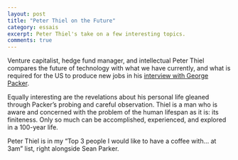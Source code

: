 ```yaml
---
layout: post
title: "Peter Thiel on the Future"
category: essais
excerpt: Peter Thiel's take on a few interesting topics.  
comments: true
---
```


Venture capitalist, hedge fund manager, and intellectual Peter Thiel compares the future of technology with what we have currently, and what is required for the US to produce new jobs in his [interview with George Packer](http://www.newyorker.com/reporting/2011/11/28/111128fa_fact_packer).  

Equally interesting are the revelations about his personal life gleaned through Packer’s probing and careful observation. Thiel is a man who is aware and concerned with the problem of the human lifespan as it is: its finiteness. Only so much can be accomplished, experienced, and explored in a 100-year life.  

Peter Thiel is in my “Top 3 people I would like to have a coffee with… at 3am” list, right alongside Sean Parker.  

<a href="https://plus.google.com/+VincentBarr0?rel=author"></a>